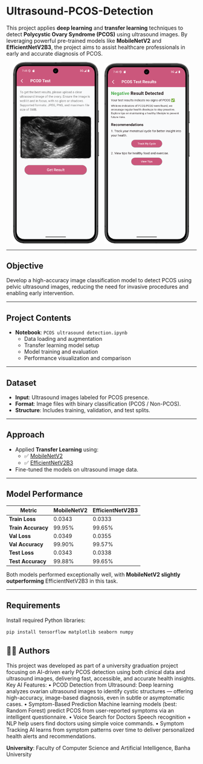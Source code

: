 # Ultrasound-PCOS-Detection

This project applies **deep learning** and **transfer learning** techniques to detect **Polycystic Ovary Syndrome (PCOS)** using ultrasound images. By leveraging powerful pre-trained models like **MobileNetV2** and **EfficientNetV2B3**, the project aims to assist healthcare professionals in early and accurate diagnosis of PCOS.

<p align="center">
  <img src="test.png" width="45%" style="margin-right: 10px;"/>
  <img src="result.png" width="45%"/>
</p>


---

## Objective

Develop a high-accuracy image classification model to detect PCOS using pelvic ultrasound images, reducing the need for invasive procedures and enabling early intervention.

---

## Project Contents

- **Notebook**: `PCOS ultrasound detection.ipynb`
  - Data loading and augmentation
  - Transfer learning model setup
  - Model training and evaluation
  - Performance visualization and comparison

---

## Dataset

- **Input**: Ultrasound images labeled for PCOS presence.
- **Format**: Image files with binary classification (PCOS / Non-PCOS).
- **Structure**: Includes training, validation, and test splits.

---

## Approach

- Applied **Transfer Learning** using:
  - ✅ [MobileNetV2](https://arxiv.org/abs/1801.04381)
  - ✅ [EfficientNetV2B3](https://arxiv.org/abs/2104.00298)
- Fine-tuned the models on ultrasound image data.

---

## Model Performance

| Metric            | MobileNetV2 | EfficientNetV2B3 |
|-------------------|-------------|------------------|
| **Train Loss**     | 0.0343      | 0.0333           |
| **Train Accuracy** | 99.95%      | 99.65%           |
| **Val Loss**       | 0.0349      | 0.0355           |
| **Val Accuracy**   | 99.90%      | 99.57%           |
| **Test Loss**      | 0.0343      | 0.0338           |
| **Test Accuracy**  | 99.88%      | 99.65%           |

Both models performed exceptionally well, with **MobileNetV2 slightly outperforming** EfficientNetV2B3 in this task.

---

## Requirements

Install required Python libraries:

```bash
pip install tensorflow matplotlib seaborn numpy
```

## 👩‍🔬 Authors

This project was developed as part of a university graduation project focusing on AI-driven early PCOS detection using both clinical data and ultrasound images, delivering fast, accessible, and accurate health insights.
 Key AI Features:
• PCOD Detection from Ultrasound:
 Deep learning analyzes ovarian ultrasound images to identify cystic structures — offering high-accuracy, image-based diagnosis, even in subtle or asymptomatic cases.
• Symptom-Based Prediction
Machine learning models (best: Random Forest) predict PCOS from user-reported symptoms via an intelligent questionnaire.
• Voice Search for Doctors
 Speech recognition + NLP help users find doctors using simple voice commands.
• Symptom Tracking
AI learns from symptom patterns over time to deliver personalized health alerts and recommendations.

**University**: Faculty of Computer Science and Artificial Intelligence, Banha University



